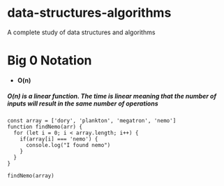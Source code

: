 # data-structures-algorithms
A complete study of data structures and algorithms

# Big 0 Notation
- #### O(n)
##### O(n) is a linear function. The time is linear meaning that the number of inputs will result in the same number of operations
````
const array = ['dory', 'plankton', 'megatron', 'nemo']
function findNemo(arr) {
  for (let i = 0; i < array.length; i++) {
    if(array[i] === 'nemo') {
      console.log("I found nemo")
    }
  }
}

findNemo(array)
````